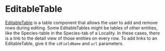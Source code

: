 # EditableTable

[EditableTable](../../frontend/src/components/DetailView/EditableTable.tsx) is a table component that allows the user to add and remove rows during editing. Some EditableTables might be tables of other entities, like the Species-table in the Species-tab of a Locality. In these cases, there is a link to the detail view of those entities on every row. To add links to an EditableTable, give it the `idFieldName` and `url` parameters.
